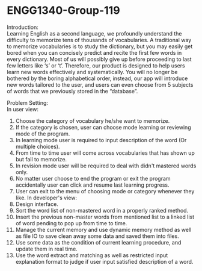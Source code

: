 # ENGG1340-Group-119
Introduction:  
Learning English as a second language, we profoundly understand the difficulty to memorize tens of thousands of vocabularies. A traditional way to memorize vocabularies is to study the dictionary, but you may easily get bored when you can concisely predict and recite the first few words in every dictionary. Most of us will possibly give up before proceeding to last few letters like ‘s’ or ‘t’. Therefore, our product is designed to help users learn new words effectively and systematically. You will no longer be bothered by the boring alphabetical order, instead, our app will introduce new words tailored to the user, and users can even choose from 5 subjects of words that we previously stored in the “database”.

Problem Setting:  
In user view:  
1. Choose the category of vocabulary he/she want to memorize.
2. If the category is chosen, user can choose mode learning or reviewing mode of the program.
3. In learning mode user is required to input description of the word (Or multiple choices).
4. From time to time user will come across vocabularies that has shown up but fail to memorize.
5. In revision mode user will be required to deal with didn't mastered words only.
6. No matter user choose to end the program or exit the program accidentally
   user can click and resume last learning progress.
7. User can exit to the menu of choosing mode or category whenever they like.
In developer's view:
1. Design interface.
2. Sort the word list of non-mastered word in a properly ranked method.
3. Insert the previous non-master words from mentioned list to a linked list of
   word pending to pop up from time to time.
4. Manage the current memory and use dynamic memory method as well as file IO to 
   save clean away some data and saved them into files.
5. Use some data as the condition of current learning procedure, and update them in real time.
6. Use the word extract and matching as well as restricted input explanation format to judge if user input satisfied description of a word.
